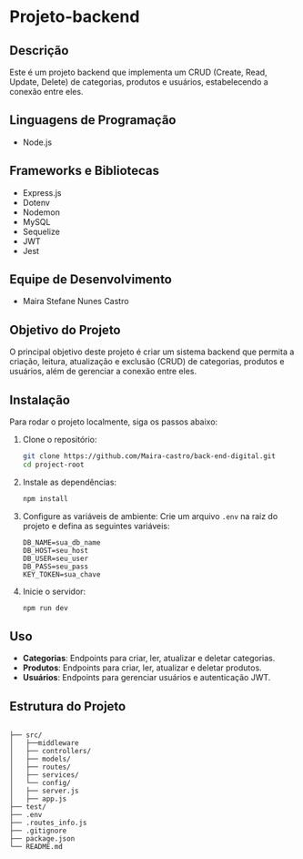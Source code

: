 # Projeto-backend

## Descrição

Este é um projeto backend que implementa um CRUD (Create, Read, Update, Delete) de categorias, produtos e usuários, estabelecendo a conexão entre eles.

## Linguagens de Programação

- Node.js

## Frameworks e Bibliotecas

- Express.js
- Dotenv
- Nodemon
- MySQL
- Sequelize
- JWT
- Jest

## Equipe de Desenvolvimento

- Maira Stefane Nunes Castro

## Objetivo do Projeto

O principal objetivo deste projeto é criar um sistema backend que permita a criação, leitura, atualização e exclusão (CRUD) de categorias, produtos e usuários, além de gerenciar a conexão entre eles.

## Instalação

Para rodar o projeto localmente, siga os passos abaixo:

1. Clone o repositório:
    ```bash
    git clone https://github.com/Maira-castro/back-end-digital.git
    cd project-root
    ```

2. Instale as dependências:
    ```bash
    npm install
    ```

3. Configure as variáveis de ambiente:
    Crie um arquivo `.env` na raiz do projeto e defina as seguintes variáveis:
    ```
    DB_NAME=sua_db_name
    DB_HOST=seu_host
    DB_USER=seu_user
   DB_PASS=seu_pass
   KEY_TOKEN=sua_chave
    ```

4. Inicie o servidor:
    ```bash
    npm run dev
    ```


## Uso

- **Categorias**: Endpoints para criar, ler, atualizar e deletar categorias.
- **Produtos**: Endpoints para criar, ler, atualizar e deletar produtos.
- **Usuários**: Endpoints para gerenciar usuários e autenticação JWT.

## Estrutura do Projeto

```plaintext

├── src/
│   ├──middleware
│   ├── controllers/
│   ├── models/
│   ├── routes/
│   ├── services/
│   └── config/
│   ├── server.js
│   ├── app.js
├── test/
├── .env
├── .routes_info.js
├── .gitignore
├── package.json
└── README.md

